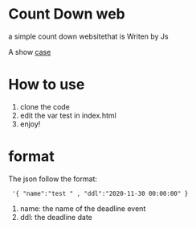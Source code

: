 # Count Down web

a simple count down websitethat is Writen by Js

A show [case](https://countdown-one.vercel.app/)
# How to use

1. clone the code 
2. edit the var test in index.html
3. enjoy!

# format
The json follow the format:
```
 '{ "name":"test " , "ddl":"2020-11-30 00:00:00" }
```
1. name: the name of the deadline event
2. ddl: the deadline date
